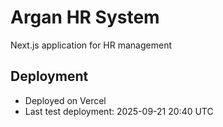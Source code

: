 # Argan HR System

Next.js application for HR management

## Deployment

- Deployed on Vercel
- Last test deployment: 2025-09-21 20:40 UTC
